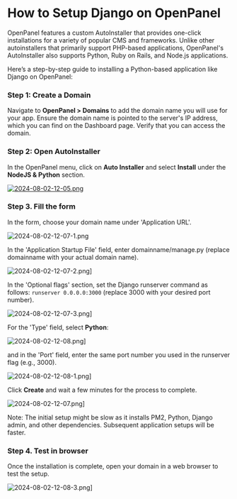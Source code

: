 # How to Setup Django on OpenPanel

OpenPanel features a custom AutoInstaller that provides one-click installations for a variety of popular CMS and frameworks. Unlike other autoinstallers that primarily support PHP-based applications, OpenPanel's AutoInstaller also supports Python, Ruby on Rails, and Node.js applications.

Here’s a step-by-step guide to installing a Python-based application like Django on OpenPanel:

### Step 1: Create a Domain

Navigate to **OpenPanel > Domains** to add the domain name you will use for your app.
Ensure the domain name is pointed to the server's IP address, which you can find on the Dashboard page. Verify that you can access the domain.

### Step 2: Open AutoInstaller

In the OpenPanel menu, click on **Auto Installer** and select **Install** under the **NodeJS & Python** section.

[![2024-08-02-12-05.png](https://i.postimg.cc/qq6JhywP/2024-08-02-12-05.png)](https://postimg.cc/N2YqZyWD)


### Step 3. Fill the form

In the form, choose your domain name under 'Application URL'.

![2024-08-02-12-07-1.png](https://i.postimg.cc/fLLTs69T/2024-08-02-12-07-1.png)

In the 'Application Startup File' field, enter domainname/manage.py (replace domainname with your actual domain name).

![2024-08-02-12-07-2.png](https://i.postimg.cc/SKVNwyjv/2024-08-02-12-07-2.png)]

In the 'Optional flags' section, set the Django runserver command as follows: `runserver 0.0.0.0:3000` (replace 3000 with your desired port number).

![2024-08-02-12-07-3.png](https://i.postimg.cc/FKhHWfFS/2024-08-02-12-07-3.png)]

For the 'Type' field, select **Python**:

![2024-08-02-12-08.png](https://i.postimg.cc/5NFy6dkX/2024-08-02-12-08.png)]

and in the 'Port' field, enter the same port number you used in the runserver flag (e.g., 3000).

![2024-08-02-12-08-1.png](https://i.postimg.cc/52BtS5J1/2024-08-02-12-08-1.png)]


Click **Create** and wait a few minutes for the process to complete.

![2024-08-02-12-07.png](https://i.postimg.cc/850kztRd/2024-08-02-12-07.png)]


Note: The initial setup might be slow as it installs PM2, Python, Django admin, and other dependencies. Subsequent application setups will be faster.

### Step 4. Test in browser

Once the installation is complete, open your domain in a web browser to test the setup.

![2024-08-02-12-08-3.png](https://i.postimg.cc/CM2dhLJy/2024-08-02-12-08-3.png)]

